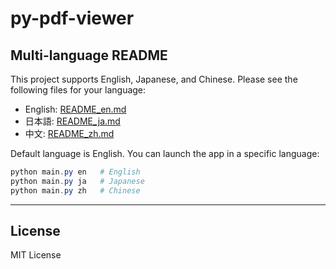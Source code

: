 # py-pdf-viewer

## Multi-language README

This project supports English, Japanese, and Chinese. Please see the following files for your language:

- English: [README_en.md](README_en.md)
- 日本語: [README_ja.md](README_ja.md)
- 中文: [README_zh.md](README_zh.md)

Default language is English. You can launch the app in a specific language:

```powershell
python main.py en   # English
python main.py ja   # Japanese
python main.py zh   # Chinese
```

---

## License

MIT License
